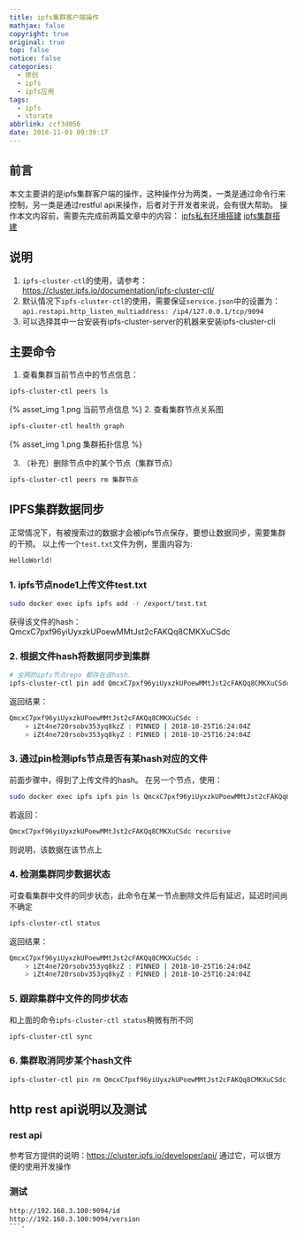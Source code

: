 ```yaml
---
title: ipfs集群客户端操作
mathjax: false
copyright: true
original: true
top: false
notice: false
categories:
  - 原创
  - ipfs
  - ipfs应用
tags:
  - ipfs
  - storate
abbrlink: ccf3d056
date: 2018-11-01 09:39:17
---
```

## 前言
本文主要讲的是ipfs集群客户端的操作，这种操作分为两类，一类是通过命令行来控制，另一类是通过restful api来操作，后者对于开发者来说，会有很大帮助。
操作本文内容前，需要先完成前两篇文章中的内容：
[ipfs私有环境搭建](/articles/7987f3ac)
[ipfs集群搭建](/articles/ba940e6d)
<!-- more -->

## 说明
1. `ipfs-cluster-ctl`的使用，请参考：https://cluster.ipfs.io/documentation/ipfs-cluster-ctl/
2. 默认情况下`ipfs-cluster-ctl`的使用，需要保证`service.json`中的设置为：`api.restapi.http_listen_multiaddress: /ip4/127.0.0.1/tcp/9094`
3. 可以选择其中一台安装有ipfs-cluster-server的机器来安装ipfs-cluster-cli

## 主要命令
1. 查看集群当前节点中的节点信息：
  ```bash
  ipfs-cluster-ctl peers ls 
  ```
  {% asset_img 1.png  当前节点信息 %}
2. 查看集群节点关系图
  ```bash
  ipfs-cluster-ctl health graph
  ```
  {% asset_img 1.png  集群拓扑信息 %}

3. （补充）删除节点中的某个节点（集群节点）
  ```bash
  ipfs-cluster-ctl peers rm 集群节点
  ```

## IPFS集群数据同步
正常情况下，有被搜索过的数据才会被ipfs节点保存，要想让数据同步，需要集群的干预。
以上传一个`test.txt`文件为例，里面内容为:
```txt
HelloWorld!
```

### 1. ipfs节点node1上传文件test.txt
```bash
sudo docker exec ipfs ipfs add -r /export/test.txt
```
获得该文件的hash：QmcxC7pxf96yiUyxzkUPoewMMtJst2cFAKQq8CMKXuCSdc

### 2. 根据文件hash将数据同步到集群
```bash
# 全网的ipfs节点repo 都存在该hash.
ipfs-cluster-ctl pin add QmcxC7pxf96yiUyxzkUPoewMMtJst2cFAKQq8CMKXuCSdc
```
返回结果：
```bash
QmcxC7pxf96yiUyxzkUPoewMMtJst2cFAKQq8CMKXuCSdc :
    > iZt4ne720rsobv353yq8kzZ : PINNED | 2018-10-25T16:24:04Z
    > iZt4ne720rsobv353yq8kyZ : PINNED | 2018-10-25T16:24:04Z
```

### 3. 通过pin检测ipfs节点是否有某hash对应的文件
前面步骤中，得到了上传文件的hash。
在另一个节点，使用：
```bash
sudo docker exec ipfs ipfs pin ls QmcxC7pxf96yiUyxzkUPoewMMtJst2cFAKQq8CMKXuCSdc
```
若返回：
```bash
QmcxC7pxf96yiUyxzkUPoewMMtJst2cFAKQq8CMKXuCSdc recursive
```
则说明，该数据在该节点上

### 4. 检测集群同步数据状态
可查看集群中文件的同步状态，此命令在某一节点删除文件后有延迟，延迟时间尚不确定
```bash
ipfs-cluster-ctl status
```
返回结果：
```bash
QmcxC7pxf96yiUyxzkUPoewMMtJst2cFAKQq8CMKXuCSdc :
    > iZt4ne720rsobv353yq8kzZ : PINNED | 2018-10-25T16:24:04Z
    > iZt4ne720rsobv353yq8kyZ : PINNED | 2018-10-25T16:24:04Z
```

### 5. 跟踪集群中文件的同步状态
和上面的命令`ipfs-cluster-ctl status`稍微有所不同
```bash
ipfs-cluster-ctl sync
```

### 6. 集群取消同步某个hash文件
```bash
ipfs-cluster-ctl pin rm QmcxC7pxf96yiUyxzkUPoewMMtJst2cFAKQq8CMKXuCSdc
```

## http rest api说明以及测试
### rest api
参考官方提供的说明：https://cluster.ipfs.io/developer/api/
通过它，可以很方便的使用开发操作
### 测试
```bash
http://192.168.3.100:9094/id
http://192.168.3.100:9094/version
```·